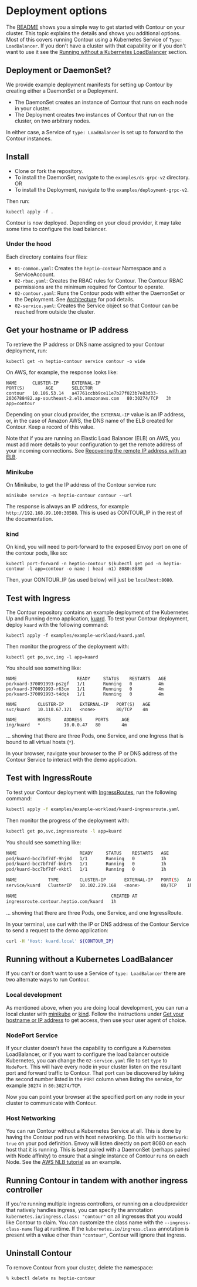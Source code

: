 # Deployment options

The [README][0] shows you a simple way to get started with Contour on your cluster. This topic explains the details and shows you additional options.  Most of this covers running Contour using a Kubernetes Service of `Type: LoadBalancer`. If you don't have a cluster with that capability or if you don't want to use it see the [Running without a Kubernetes LoadBalancer](#running-without-a-kubernetes-loadbalancer) section.

## Deployment or DaemonSet?

We provide example deployment manifests for setting up Contour by creating either a DaemonSet or a Deployment.

- The DaemonSet creates an instance of Contour that runs on each node in your cluster.
- The Deployment creates two instances of Contour that run on the cluster, on two arbitrary nodes.

In either case, a Service of `type: LoadBalancer` is set up to forward to the Contour instances.

## Install

- Clone or fork the repository.
- To install the DaemonSet, navigate to the `examples/ds-grpc-v2` directory. OR
- To install the Deployment, navigate to the `examples/deployment-grpc-v2`.

Then run:

```
kubectl apply -f .
```

Contour is now deployed. Depending on your cloud provider, it may take some time to configure the load balancer.

### Under the hood

Each directory contains four files:

* `01-common.yaml`: Creates the `heptio-contour` Namespace and a ServiceAccount.
* `02-rbac.yaml`: Creates the RBAC rules for Contour. The Contour RBAC permissions are the minimum required for Contour to operate.
* `02-contour.yaml`: Runs the Contour pods with either the DaemonSet or the Deployment. See [Architecture][1] for pod details.
* `02-service.yaml`: Creates the Service object so that Contour can be reached from outside the cluster.

## Get your hostname or IP address

To retrieve the IP address or DNS name assigned to your Contour deployment, run:

```
kubectl get -n heptio-contour service contour -o wide
```

On AWS, for example, the response looks like:

```
NAME      CLUSTER-IP     EXTERNAL-IP                                                                    PORT(S)        AGE       SELECTOR
contour   10.106.53.14   a47761ccbb9ce11e7b27f023b7e83d33-2036788482.ap-southeast-2.elb.amazonaws.com   80:30274/TCP   3h        app=contour
```

Depending on your cloud provider, the `EXTERNAL-IP` value is an IP address, or, in the case of Amazon AWS, the DNS name of the ELB created for Contour. Keep a record of this value.

Note that if you are running an Elastic Load Balancer (ELB) on AWS, you must add more details to your configuration to get the remote address of your incoming connections. See [Recovering the remote IP address with an ELB](tls.md/#recovering-the-remote-IP-address-with-an-ELB).

### Minikube

On Minikube, to get the IP address of the Contour service run:

```
minikube service -n heptio-contour contour --url
```

The response is always an IP address, for example `http://192.168.99.100:30588`. This is used as CONTOUR_IP in the rest of the documentation.

### kind
On kind, you will need to port-forward to the exposed Envoy port on one of the contour pods, like so:

```
kubectl port-forward -n heptio-contour $(kubectl get pod -n heptio-contour -l app=contour -o name | head -n1) 8080:8080
```
Then, your CONTOUR_IP (as used below) will just be `localhost:8080`.

## Test with Ingress

The Contour repository contains an example deployment of the Kubernetes Up and Running demo application, [kuard][2].
To test your Contour deployment, deploy `kuard` with the following command:

```
kubectl apply -f examples/example-workload/kuard.yaml
```

Then monitor the progress of the deployment with:

```
kubectl get po,svc,ing -l app=kuard
```

You should see something like:

```
NAME                       READY     STATUS    RESTARTS   AGE
po/kuard-370091993-ps2gf   1/1       Running   0          4m
po/kuard-370091993-r63cm   1/1       Running   0          4m
po/kuard-370091993-t4dqk   1/1       Running   0          4m

NAME        CLUSTER-IP      EXTERNAL-IP   PORT(S)   AGE
svc/kuard   10.110.67.121   <none>        80/TCP    4m

NAME        HOSTS     ADDRESS     PORTS     AGE
ing/kuard   *         10.0.0.47   80        4m
```

... showing that there are three Pods, one Service, and one Ingress that is bound to all virtual hosts (`*`).

In your browser, navigate your browser to the IP or DNS address of the Contour Service to interact with the demo application.

## Test with IngressRoute

To test your Contour deployment with [IngressRoutes][4], run the following command:

```sh
kubectl apply -f examples/example-workload/kuard-ingressroute.yaml
```

Then monitor the progress of the deployment with:

```sh
kubectl get po,svc,ingressroute -l app=kuard
```

You should see something like:

```sh
NAME                        READY     STATUS    RESTARTS   AGE
pod/kuard-bcc7bf7df-9hj8d   1/1       Running   0          1h
pod/kuard-bcc7bf7df-bkbr5   1/1       Running   0          1h
pod/kuard-bcc7bf7df-vkbtl   1/1       Running   0          1h

NAME            TYPE        CLUSTER-IP       EXTERNAL-IP   PORT(S)   AGE
service/kuard   ClusterIP   10.102.239.168   <none>        80/TCP    1h

NAME                                    CREATED AT
ingressroute.contour.heptio.com/kuard   1h
```

... showing that there are three Pods, one Service, and one IngressRoute.

In your terminal, use curl with the IP or DNS address of the Contour Service to send a request to the demo application:

```sh
curl -H 'Host: kuard.local' ${CONTOUR_IP}
```

## Running without a Kubernetes LoadBalancer

If you can't or don't want to use a Service of `type: LoadBalancer` there are two alternate ways to run Contour.

### Local development

As mentioned above, when you are doing local development, you can run a local cluster with [minikube](https://kubernetes.io/docs/setup/minikube/) or [kind](https://github.com/kubernetes-sigs/kind). Follow the instructions under [Get your hostname or IP address][5] to get access, then use your user agent of choice.

### NodePort Service

If your cluster doesn't have the capability to configure a Kubernetes LoadBalancer, or if you want to configure the load balancer outside Kubernetes, you can change the `02-service.yaml` file to set `type` to `NodePort`.  This will have every node in your cluster listen on the resultant port and forward traffic to Contour.  That port can be discovered by taking the second number listed in the `PORT` column when listing the service, for example `30274` in `80:30274/TCP`.

Now you can point your browser at the specified port on any node in your cluster to communicate with Contour.

### Host Networking

You can run Contour without a Kubernetes Service at all.
This is done by having the Contour pod run with host networking.
Do this with `hostNetwork: true` on your pod definition.
Envoy will listen directly on port 8080 on each host that it is running.
This is best paired with a DaemonSet (perhaps paired with Node affinity) to ensure that a single instance of Contour runs on each Node.
See the [AWS NLB tutorial][3] as an example.

## Running Contour in tandem with another ingress controller

If you're running multiple ingress controllers, or running on a cloudprovider that natively handles ingress, you can specify the annotation `kubernetes.io/ingress.class: "contour"` on all ingresses that you would like Contour to claim. You can customize the class name with the `--ingress-class-name` flag at runtime.
If the `kubernetes.io/ingress.class` annotation is present with a value other than `"contour"`, Contour will ignore that ingress.

## Uninstall Contour

To remove Contour from your cluster, delete the namespace:

```
% kubectl delete ns heptio-contour
```


[0]: ../README.md#get-started
[1]: architecture.md
[2]: https://github.com/kubernetes-up-and-running/kuard
[3]: deploy-aws-nlb.md
[4]: ingressroute.md
[5]: #get-your-hostname-or-ip-address